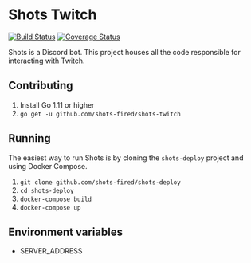 # Shots Twitch

[![Build Status](https://travis-ci.org/shots-fired/shots-twitch.svg?branch=master&service=github)](https://travis-ci.org/shots-fired/shots-twitch)
[![Coverage Status](https://coveralls.io/repos/github/shots-fired/shots-twitch/badge.svg?branch=master&service=github)](https://coveralls.io/github/shots-fired/shots-twitch?branch=master)

Shots is a Discord bot. This project houses all the code responsible for interacting with Twitch.

## Contributing

1. Install Go 1.11 or higher
2. `go get -u github.com/shots-fired/shots-twitch`

## Running

The easiest way to run Shots is by cloning the `shots-deploy` project and using Docker Compose.

1. `git clone github.com/shots-fired/shots-deploy`
2. `cd shots-deploy`
3. `docker-compose build`
4. `docker-compose up`

## Environment variables

* SERVER_ADDRESS
